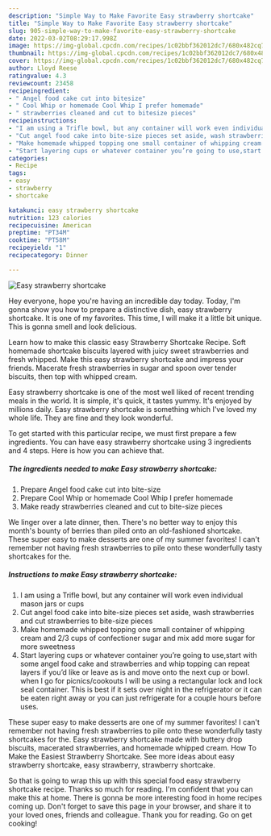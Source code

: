 ```yaml
---
description: "Simple Way to Make Favorite Easy strawberry shortcake"
title: "Simple Way to Make Favorite Easy strawberry shortcake"
slug: 905-simple-way-to-make-favorite-easy-strawberry-shortcake
date: 2022-03-02T08:29:17.998Z
image: https://img-global.cpcdn.com/recipes/1c02bbf362012dc7/680x482cq70/easy-strawberry-shortcake-recipe-main-photo.jpg
thumbnail: https://img-global.cpcdn.com/recipes/1c02bbf362012dc7/680x482cq70/easy-strawberry-shortcake-recipe-main-photo.jpg
cover: https://img-global.cpcdn.com/recipes/1c02bbf362012dc7/680x482cq70/easy-strawberry-shortcake-recipe-main-photo.jpg
author: Lloyd Reese
ratingvalue: 4.3
reviewcount: 23458
recipeingredient:
- " Angel food cake cut into bitesize"
- " Cool Whip or homemade Cool Whip I prefer homemade"
- " strawberries cleaned and cut to bitesize pieces"
recipeinstructions:
- "I am using a Trifle bowl, but any container will work even individual mason jars or cups"
- "Cut angel food cake into bite-size pieces set aside, wash strawberries and cut strawberries to bite-size pieces"
- "Make homemade whipped topping one small container of whipping cream and 2/3 cups of confectioner sugar and mix add more sugar for more sweetness"
- "Start layering cups or whatever container you’re going to use,start with some angel food cake and strawberries and whip topping can repeat layers if you’d like or leave as is and move onto the next cup or bowl. when I go for picnics/cookouts I will be using a rectangular lock and lock seal container. This is best if it sets over night in the refrigerator or it can be eaten right away or you can just refrigerate for a couple hours before uses."
categories:
- Recipe
tags:
- easy
- strawberry
- shortcake

katakunci: easy strawberry shortcake 
nutrition: 123 calories
recipecuisine: American
preptime: "PT34M"
cooktime: "PT58M"
recipeyield: "1"
recipecategory: Dinner

---
```



![Easy strawberry shortcake](https://img-global.cpcdn.com/recipes/1c02bbf362012dc7/680x482cq70/easy-strawberry-shortcake-recipe-main-photo.jpg)

Hey everyone, hope you're having an incredible day today. Today, I'm gonna show you how to prepare a distinctive dish, easy strawberry shortcake. It is one of my favorites. This time, I will make it a little bit unique. This is gonna smell and look delicious.

Learn how to make this classic easy Strawberry Shortcake Recipe. Soft homemade shortcake biscuits layered with juicy sweet strawberries and fresh whipped. Make this easy strawberry shortcake and impress your friends. Macerate fresh strawberries in sugar and spoon over tender biscuits, then top with whipped cream.

Easy strawberry shortcake is one of the most well liked of recent trending meals in the world. It is simple, it's quick, it tastes yummy. It's enjoyed by millions daily. Easy strawberry shortcake is something which I've loved my whole life. They are fine and they look wonderful.


To get started with this particular recipe, we must first prepare a few ingredients. You can have easy strawberry shortcake using 3 ingredients and 4 steps. Here is how you can achieve that.

<!--inarticleads1-->

##### The ingredients needed to make Easy strawberry shortcake:

1. Prepare  Angel food cake cut into bite-size
1. Prepare  Cool Whip or homemade Cool Whip I prefer homemade
1. Make ready  strawberries cleaned and cut to bite-size pieces


We linger over a late dinner, then. There&#39;s no better way to enjoy this month&#39;s bounty of berries than piled onto an old-fashioned shortcake. These super easy to make desserts are one of my summer favorites! I can&#39;t remember not having fresh strawberries to pile onto these wonderfully tasty shortcakes for the. 

<!--inarticleads2-->

##### Instructions to make Easy strawberry shortcake:

1. I am using a Trifle bowl, but any container will work even individual mason jars or cups
1. Cut angel food cake into bite-size pieces set aside, wash strawberries and cut strawberries to bite-size pieces
1. Make homemade whipped topping one small container of whipping cream and 2/3 cups of confectioner sugar and mix add more sugar for more sweetness
1. Start layering cups or whatever container you’re going to use,start with some angel food cake and strawberries and whip topping can repeat layers if you’d like or leave as is and move onto the next cup or bowl. when I go for picnics/cookouts I will be using a rectangular lock and lock seal container. This is best if it sets over night in the refrigerator or it can be eaten right away or you can just refrigerate for a couple hours before uses.


These super easy to make desserts are one of my summer favorites! I can&#39;t remember not having fresh strawberries to pile onto these wonderfully tasty shortcakes for the. Easy strawberry shortcake made with buttery drop biscuits, macerated strawberries, and homemade whipped cream. How To Make the Easiest Strawberry Shortcake. See more ideas about easy strawberry shortcake, easy strawberry, strawberry shortcake. 

So that is going to wrap this up with this special food easy strawberry shortcake recipe. Thanks so much for reading. I'm confident that you can make this at home. There is gonna be more interesting food in home recipes coming up. Don't forget to save this page in your browser, and share it to your loved ones, friends and colleague. Thank you for reading. Go on get cooking!
